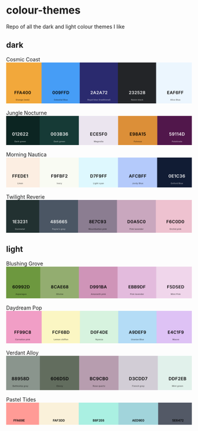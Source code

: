 # colour-themes
Repo of all the dark and light colour themes I like

## dark

Cosmic Coast
![Cosmic coast colour theme](images/dark/cosmic-coast.png)

Jungle Nocturne
![Jungle Nocturne colour theme](images/dark/jungle-nocturne.png)

Morning Nautica
![Morning Nautica colour theme](images/dark/morning-nautica.png)

Twilight Reverie
![Twilight Reverie colour theme](images/dark/twilight-reverie.png)

## light

Blushing Grove
![Blushing Grove colour theme](images/light/blushing-grove.png)

Daydream Pop
![Twilight Reverie colour theme](images/light/daydream-pop.png)

Verdant Alloy
![Twilight Reverie colour theme](images/light/verdant-alloy.png)

Pastel Tides
![Twilight Reverie colour theme](images/light/pastel-tides.png)
